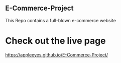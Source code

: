## E-Commerce-Project
This Repo contains a full-blown e-commerce website 

# Check out the live page
https://appleeyes.github.io/E-Commerce-Project/
